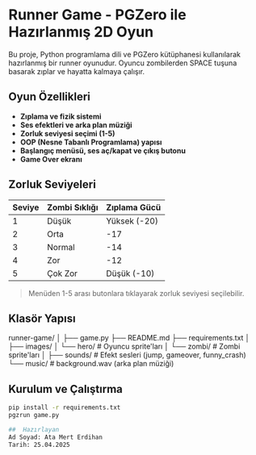 # Runner Game  - PGZero ile Hazırlanmış 2D Oyun

Bu proje, Python programlama dili ve PGZero kütüphanesi kullanılarak hazırlanmış bir runner oyunudur. Oyuncu zombilerden SPACE tuşuna basarak zıplar ve hayatta kalmaya çalışır.

##  Oyun Özellikleri
- **Zıplama ve fizik sistemi**
- **Ses efektleri ve arka plan müziği**
- **Zorluk seviyesi seçimi (1-5)**
- **OOP (Nesne Tabanlı Programlama) yapısı**
- **Başlangıç menüsü, ses aç/kapat ve çıkış butonu**
- **Game Over ekranı**

##  Zorluk Seviyeleri
| Seviye | Zombi Sıklığı | Zıplama Gücü |
|--------|----------------|----------------|
| 1      | Düşük          | Yüksek (-20)   |
| 2      | Orta           | -17            |
| 3      | Normal         | -14            |
| 4      | Zor            | -12            |
| 5      | Çok Zor        | Düşük (-10)    |

> Menüden 1-5 arası butonlara tıklayarak zorluk seviyesi seçilebilir.

##  Klasör Yapısı

runner-game/ 
│ 
    ├── game.py 
    ├── README.md 
    ├── requirements.txt
    │ 
    ├── images/ │ 
        └── hero/ # Oyuncu sprite'ları 
        │ 
        └── zombi/ # Zombi sprite'ları 
        │ 
    ├── sounds/ # Efekt sesleri (jump, gameover, funny_crash) 
    └── music/ # background.wav (arka plan müziği)

##  Kurulum ve Çalıştırma

```bash
pip install -r requirements.txt
pgzrun game.py

##  Hazırlayan
Ad Soyad: Ata Mert Erdihan
Tarih: 25.04.2025
